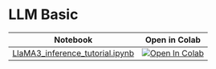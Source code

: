 # LLM Basic 


| Notebook | Open in Colab |
|----------|---------------|
| [LlaMA3_inference_tutorial.ipynb](./LlaMA3_inference_tutorial.ipynb) | [![Open In Colab](https://colab.research.google.com/assets/colab-badge.svg)](https://colab.research.google.com/github/DoranLyong/langchain-tutorial-kor/blob/main/Basic/LlaMA3_inference_tutorial.ipynb) |